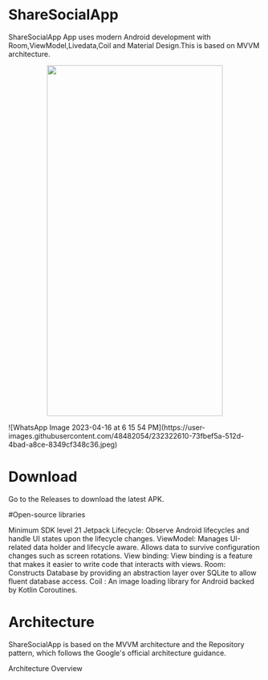 # ShareSocialApp
ShareSocialApp App uses modern Android development with Room,ViewModel,Livedata,Coil and Material Design.This is based on MVVM architecture.

<p align="center">
  <img src="https://user-images.githubusercontent.com/48482054/232322610-73fbef5a-512d-4bad-a8ce-8349cf348c36.jpeg" width = "350" height="700">
  </p>
![WhatsApp Image 2023-04-16 at 6 15 54 PM](https://user-images.githubusercontent.com/48482054/232322610-73fbef5a-512d-4bad-a8ce-8349cf348c36.jpeg)









# Download
Go to the Releases to download the latest APK.


#Open-source libraries

Minimum SDK level 21
Jetpack
Lifecycle: Observe Android lifecycles and handle UI states upon the lifecycle changes.
ViewModel: Manages UI-related data holder and lifecycle aware. Allows data to survive configuration changes such as screen rotations.
View binding: View binding is a feature that makes it easier to write code that interacts with views. 
Room: Constructs Database by providing an abstraction layer over SQLite to allow fluent database access.
Coil : An image loading library for Android backed by Kotlin Coroutines. 

# Architecture
ShareSocialApp is based on the MVVM architecture and the Repository pattern, which follows the Google's official architecture guidance.

Architecture Overview




